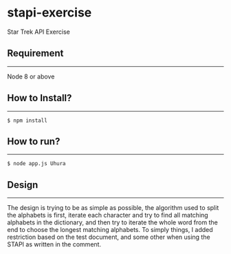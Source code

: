 # stapi-exercise
Star Trek API Exercise

## Requirement
---
Node 8 or above


## How to Install?
---
```
$ npm install
```
## How to run?
---
```
$ node app.js Uhura
```
## Design
---
The design is trying to be as simple as possible, the algorithm used to split the alphabets is first, iterate each character and try to find all  matching alphabets in the dictionary, and then try to iterate the whole word from the end to choose the longest matching alphabets. To simply things, I added restriction based on the test document, and some other when using the STAPI as written in the comment.
